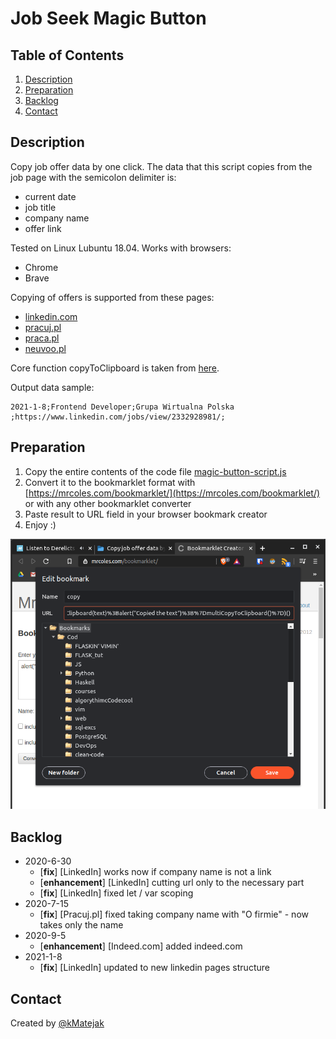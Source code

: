 # Job Seek Magic Button  
  
## Table of Contents  
  
1. [Description](#Description)  
2. [Preparation](#Preparation)  
3. [Backlog](#Backlog)  
4. [Contact](#Contact)  
  
## Description  
  
Copy job offer data by one click. The data that this script copies from the job page with the semicolon delimiter is:  
  
- current date  
- job title  
- company name  
- offer link  
  
Tested on Linux Lubuntu 18.04. Works with browsers:  
  
- Chrome  
- Brave  
  
Copying of offers is supported from these pages:  
  
- [linkedin.com](https://www.linkedin.com/)  
- [pracuj.pl](https://www.pracuj.pl/)  
- [praca.pl](https://www.praca.pl/)  
- [neuvoo.pl](https://neuvoo.pl/)  
  
Core function copyToClipboard is taken from [here](https://stackoverflow.com/a/33928558/12474392).  
  
Output data sample:  
  
```
2021-1-8;Frontend Developer;Grupa Wirtualna Polska ;https://www.linkedin.com/jobs/view/2332928981/;
```  
  
## Preparation  
  
1. Copy the entire contents of the code file [magic-button-script.js](source/magic-button-script.js)  
2. Convert it to the bookmarklet format with [https://mrcoles.com/bookmarklet/](https://mrcoles.com/bookmarklet/) or with any other bookmarklet converter
3. Paste result to URL field in your browser bookmark creator
4. Enjoy :)  
  
![Helpful screenshot](images/2020-06-30-143035_800x876_scrot.png)  
  
## Backlog  
  
- 2020-6-30  
  - [**fix**] [LinkedIn] works now if company name is not a link  
  - [**enhancement**] [LinkedIn] cutting url only to the necessary part  
  - [**fix**] [LinkedIn] fixed let / var scoping
- 2020-7-15
  - [**fix**] [Pracuj.pl] fixed taking company name with "O firmie" - now takes only the name
- 2020-9-5  
  - [**enhancement**] [Indeed.com] added indeed.com  
- 2021-1-8  
  - [**fix**] [LinkedIn] updated to new linkedin pages structure  
  
## Contact  
  
Created by [@kMatejak](https://github.com/kMatejak/)  
  
